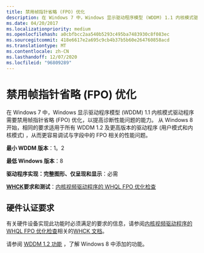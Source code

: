 ```yaml
---
title: 禁用帧指针省略 (FPO) 优化
description: 在 Windows 7 中，Windows 显示驱动程序模型 (WDDM) 1.1 内核模式驱动程序需要禁用帧指针省略 (FPO) 优化，以提高诊断性能问题的能力。
ms.date: 04/20/2017
ms.localizationpriority: medium
ms.openlocfilehash: a0cbfbcc2aa540b5293c495ba7483930c8f083ec
ms.sourcegitcommit: 418e6617e2a695c9cb4b37b5b60e264760858acd
ms.translationtype: MT
ms.contentlocale: zh-CN
ms.lasthandoff: 12/07/2020
ms.locfileid: "96809289"
---
```

# <a name="disabling-frame-pointer-omission-fpo-optimization"></a>禁用帧指针省略 (FPO) 优化


在 Windows 7 中，Windows 显示驱动程序模型 (WDDM) 1.1 内核模式驱动程序需要禁用帧指针省略 (FPO) 优化，以提高诊断性能问题的能力。 从 Windows 8 开始，相同的要求适用于所有 WDDM 1.2 及更高版本的驱动程序 (用户模式和内核模式) ，从而更容易调试与字段中的 FPO 相关的性能问题。

**最小 WDDM 版本**：1。2

**最低 Windows 版本**：8

**驱动程序实现：完整图形、仅呈现和显示**：必需

**[WHCK](/windows-hardware/test/hlk/windows-hardware-lab-kit)要求和测试**：[内核视频驱动程序的 WHQL FPO 优化检查](/windows-hardware/test/hlk/testref/2ad364ea-73db-47b6-a627-dea13e7c17d2)


 

## <a name="span-idhardware_certification_requirementsspanspan-idhardware_certification_requirementsspanspan-idhardware_certification_requirementsspanhardware-certification-requirements"></a><span id="Hardware_certification_requirements"></span><span id="hardware_certification_requirements"></span><span id="HARDWARE_CERTIFICATION_REQUIREMENTS"></span>硬件认证要求


有关硬件设备实现此功能时必须满足的要求的信息，请参阅[内核视频驱动程序的 WHQL FPO 优化检查](/windows-hardware/test/hlk/testref/2ad364ea-73db-47b6-a627-dea13e7c17d2)相关的[WHCK 文档](/windows-hardware/test/hlk/windows-hardware-lab-kit)。

请参阅 [WDDM 1.2 功能](wddm-v1-2-features.md) ，了解 Windows 8 中添加的功能。

 


